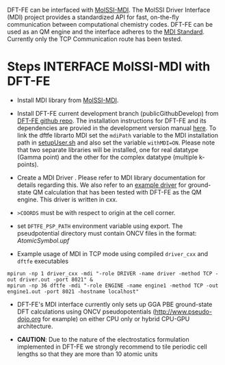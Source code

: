 DFT-FE can be interfaced with [MolSSI-MDI](https://github.com/MolSSI-MDI/MDI_Library). The MolSSI Driver Interface (MDI) project provides a standardized API for fast, on-the-fly communication between computational chemistry codes. DFT-FE can be used as an QM engine and the interface adheres to the [MDI Standard](https://molssi-mdi.github.io/MDI_Library/html/mdi_standard.html). Currently only the TCP Communication route has been tested. 


Steps INTERFACE MolSSI-MDI with DFT-FE
==========================================

* Install MDI library from [MolSSI-MDI](https://github.com/MolSSI-MDI/MDI_Library).

* Install DFT-FE current development branch (publicGithubDevelop) from [DFT-FE github repo](https://github.com/dftfeDevelopers/dftfe). The installation instructions for DFT-FE and its dependencies are provied in the development version manual [here](https://github.com/dftfeDevelopers/dftfe/blob/manual/manual-develop.pdf). To link the dftfe librarto MDI set the `mdiPath` variable to the MDI installation path in [setupUser.sh](https://github.com/dftfeDevelopers/dftfe/blob/publicGithubDevelop/helpers/setupUser.sh) and also set the variable `withMDI=ON`. Please note that two separate libraries will be installed, one for real datatype (Gamma point) and the other for the complex datatype (multiple k-points).


* Create a MDI Driver . Please refer to MDI library documentation for details regarding this. We also refer to an [example driver](https://github.com/dsambit/MDI_Library/driverTestDFTFE) for ground-state QM calculation that has been tested with DFT-FE as the QM engine. This driver is written in cxx.

* `>COORDS` must be with respect to origin at the cell corner.

* set `DFTFE_PSP_PATH` environment variable using export. The pseudpotential directory must contain ONCV files in the format: *AtomicSymbol.upf*

* Example usage of MDI in TCP mode using compiled `driver_cxx` and `dftfe` executables
```
mpirun -np 1 driver_cxx -mdi "-role DRIVER -name driver -method TCP -out driver.out -port 8021" &
mpirun -np 36 dftfe -mdi "-role ENGINE -name engine1 -method TCP -out engine1.out -port 8021 -hostname localhost"
```

* DFT-FE's MDI interface currently only sets up GGA PBE ground-state DFT calculations using ONCV pseudopotentials (http://www.pseudo-dojo.org for example) on either CPU only or hybrid CPU-GPU architecture. 

* **CAUTION**: Due to the nature of the electrostatics formulation implemented in DFT-FE we strongly recommend to tile periodic cell lengths so that they are more than 10 atomic units


